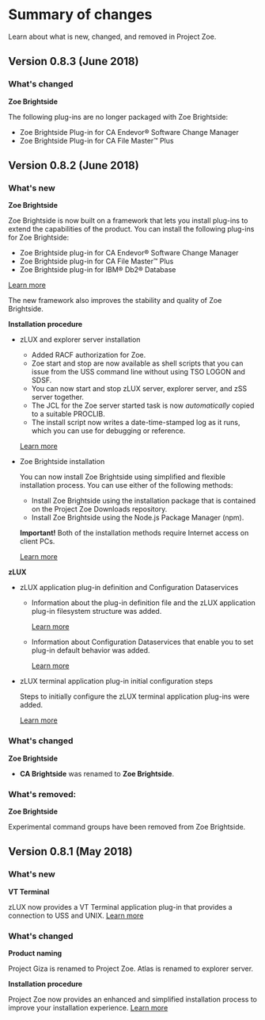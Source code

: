 # Summary of changes

Learn about what is new, changed, and removed in Project Zoe.

## Version 0.8.3 (June 2018)
### What's changed

**Zoe Brightside**

The following plug-ins are no longer packaged with Zoe Brightside:
  - Zoe Brightside Plug-in for CA Endevor® Software Change Manager
  - Zoe Brightside Plug-in for CA File Master™ Plus

## Version 0.8.2 (June 2018)

### What's new

**Zoe Brightside**

Zoe Brightside is now built on a framework that lets you install plug-ins to extend the capabilities of the product. You can install the following plug-ins for Zoe Brightside:

   - Zoe Brightside plug-in for CA Endevor® Software Change Manager
   - Zoe Brightside plug-in for CA File Master™ Plus
   - Zoe Brightside plug-in for IBM® Db2® Database   

   [Learn more](cli-extending.md)

   The new framework also improves the stability and quality of Zoe Brightside.

**Installation procedure**

- zLUX and explorer server installation

    - Added RACF authorization for Zoe.
    - Zoe start and stop are now available as shell scripts that you can issue from the USS command line without using TSO LOGON and SDSF.
    - You can now start and stop zLUX server, explorer server, and zSS server together.
    - The JCL for the Zoe server started task is now _automatically_ copied to a suitable PROCLIB.
    - The install script now writes a date-time-stamped log as it runs, which you can use for debugging or reference.

     [Learn more](zoeinstall-zos.md)

- Zoe Brightside installation

    You can now install Zoe Brightside using simplified and flexible installation process. You can use either of the following methods:

    - Install Zoe Brightside using the installation package that is contained on the Project Zoe Downloads repository.
    - Install Zoe Brightside using the Node.js Package Manager (npm).

    **Important!** Both of the installation methods require Internet access on client PCs.

    [Learn more](cli-installcli.md)



**zLUX**

- zLUX application plug-in definition and Configuration Dataservices

    - Information about the plug-in definition file and the zLUX application plug-in filesystem structure was added. 
    
      [Learn more](mvd-zluxplugindefandstruct.md)
    - Information about Configuration Dataservices that enable you to set plug-in default behavior was added.
    
      [Learn more](mvd-configdataservice.md)

- zLUX terminal application plug-in initial configuration steps

    Steps to initially configure the zLUX terminal application plug-ins were added.
    
    [Learn more](mvd-configterminalappports.md)

### What's changed

**Zoe Brightside**

- **CA Brightside** was renamed to **Zoe Brightside**.


### What's removed:

**Zoe Brightside**

Experimental command groups have been removed from Zoe Brightside.

## Version 0.8.1 (May 2018)

### What's new
**VT Terminal**

  zLUX now provides a VT Terminal application plug-in that provides a connection to USS and UNIX. [Learn more](mvd-appplugins.md)

### What's changed
**Product naming**

  Project Giza is renamed to Project Zoe. Atlas is renamed to explorer server.

**Installation procedure**

  Project Zoe now provides an enhanced and simplified installation process to improve your installation experience. [Learn more](zoeinstall.md)
